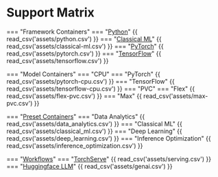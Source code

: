 # Support Matrix

=== "Framework Containers"
    === "[Python](https://hub.docker.com/r/intel/python)"
        {{ read_csv('assets/python.csv') }}
    === "[Classical ML](https://hub.docker.com/r/intel/intel-optimized-ml)"
        {{ read_csv('assets/classical-ml.csv') }}
    === "[PyTorch](https://hub.docker.com/r/intel/intel-optimized-pytorch)"
        {{ read_csv('assets/pytorch.csv') }}
    === "[TensorFlow](https://hub.docker.com/r/intel/intel-optimized-tensorflow)"
        {{ read_csv('assets/tensorflow.csv') }}

=== "Model Containers"
    === "CPU"
        === "PyTorch"
            {{ read_csv('assets/pytorch-cpu.csv') }}
        === "TensorFlow"
            {{ read_csv('assets/tensorflow-cpu.csv') }}
    === "PVC"
        === "Flex"
            {{ read_csv('assets/flex-pvc.csv') }}
        === "Max"
            {{ read_csv('assets/max-pvc.csv') }}

=== "[Preset Containers](https://github.com/intel/ai-containers/blob/main/preset/README.md)"
    === "Data Analytics"
        {{ read_csv('assets/data_analytics.csv') }}
    === "Classical ML"
        {{ read_csv('assets/classical_ml.csv') }}
    === "Deep Learning"
        {{ read_csv('assets/deep_learning.csv') }}
    === "Inference Optimization"
        {{ read_csv('assets/inference_optimization.csv') }}

=== "[Workflows](https://hub.docker.com/r/intel/ai-workflows)"
    === "[TorchServe](https://github.com/intel/ai-containers/tree/main/workflows/charts/torchserve)"
        {{ read_csv('assets/serving.csv') }}
    === "[Huggingface LLM](https://github.com/intel/ai-containers/tree/main/workflows/charts/huggingface-llm)"
        {{ read_csv('assets/genai.csv') }}
